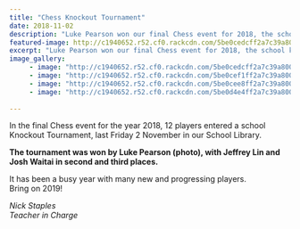 ```yaml
---
title: "Chess Knockout Tournament"
date: 2018-11-02
description: "Luke Pearson won our final Chess event for 2018, the school Knockout Tournament on Friday 2 November..."
featured-image: http://c1940652.r52.cf0.rackcdn.com/5be0cedcff2a7c39a8000358/chess-luke-pearson-250-photo.jpg
excerpt: "Luke Pearson won our final Chess event for 2018, the school knockout tournament on Friday 2 November."
image_gallery:
     - image: "http://c1940652.r52.cf0.rackcdn.com/5be0cedcff2a7c39a8000358/chess-luke-pearson-250-photo.jpg"
     - image: "http://c1940652.r52.cf0.rackcdn.com/5be0cef1ff2a7c39a800035c/chess-jeffrey-lin-250.jpg"
     - image: "http://c1940652.r52.cf0.rackcdn.com/5be0cee8ff2a7c39a800035a/chess-josh-waitai-250.jpg"
     - image: "http://c1940652.r52.cf0.rackcdn.com/5be0d4e4ff2a7c39a800035e/chess-board-image.jpg"
    
---
```


<p>In the final Chess event for the year 2018, 12 players entered a school Knockout Tournament, last Friday 2 November in our School Library.</p>
<p><strong>The tournament was won by Luke Pearson (photo), with Jeffrey Lin and Josh Waitai in second and third places.</strong></p>
<p>It has been a busy year with many new and progressing players.<br />Bring on 2019!</p>
<p><em>Nick Staples</em><br /><em>Teacher in Charge</em></p>

